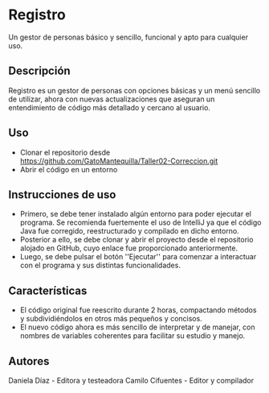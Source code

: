 # Registro
Un gestor de personas básico y sencillo, funcional y apto para cualquier uso.

## Descripción
Registro es un gestor de personas con opciones básicas y un menú sencillo de utilizar, ahora con nuevas actualizaciones que aseguran un entendimiento de código más detallado y cercano al usuario.

## Uso

- Clonar el repositorio desde https://github.com/GatoMantequilla/Taller02-Correccion.git
- Abrir el código en un entorno

## Instrucciones de uso

- Primero, se debe tener instalado algún entorno para poder ejecutar el programa. Se
recomienda fuertemente el uso de IntelliJ ya que el código Java fue corregido, reestructurado
y compilado en dicho entorno.
- Posterior a ello, se debe clonar y abrir el proyecto desde el repositorio alojado en GitHub,
cuyo enlace fue proporcionado anteriormente.
- Luego, se debe pulsar el botón ''Ejecutar'' para comenzar a interactuar con el programa y sus distintas funcionalidades.


## Características

- El código original fue reescrito durante 2 horas, compactando métodos y subdividiéndolos
en otros más pequeños y concisos.
- El nuevo código ahora es más sencillo de interpretar y de manejar, con nombres de variables
coherentes para facilitar su estudio y manejo.



## Autores

Daniela Díaz - Editora y testeadora 
Camilo Cifuentes - Editor y compilador
